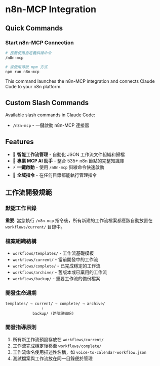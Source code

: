 # n8n-MCP Integration

## Quick Commands

### Start n8n-MCP Connection
```bash
# 推薦使用自定義斜線命令
/n8n-mcp

# 或使用傳統 npm 方式
npm run n8n-mcp
```

This command launches the n8n-MCP integration and connects Claude Code to your n8n platform.

## Custom Slash Commands

Available slash commands in Claude Code:
- `/n8n-mcp` - 一鍵啟動 n8n-MCP 連接器

## Features

- 📁 **智能工作流管理** - 自動化 JSON 工作流文件組織和歸檔
- 🤖 **專業 MCP AI 助手** - 整合 535+ n8n 節點的完整知識庫
- ⚡ **一鍵啟動** - 使用 `/n8n-mcp` 斜線命令快速啟動
- 🔧 **全域指令** - 在任何目錄都能執行管理指令

## 工作流開發規範

### 默認工作目錄
**重要**: 當您執行 `/n8n-mcp` 指令後，所有新建的工作流檔案都應該自動放置在 `workflows/current/` 目錄中。

### 檔案組織結構
- `workflows/templates/` - 工作流基礎模板
- `workflows/current/` - 當前開發中的工作流 
- `workflows/complete/` - 已完成穩定的工作流
- `workflows/archive/` - 舊版本或已棄用的工作流
- `workflows/backup/` - 重要工作流的備份檔案

### 開發生命週期
```
templates/ → current/ → complete/ → archive/
                ↓
            backup/ (跨階段備份)
```

### 開發指導原則
1. 所有新工作流預設存放在 `workflows/current/` 
2. 工作流完成穩定後移至 `workflows/complete/`
3. 工作流命名使用描述性名稱，如 `voice-to-calendar-workflow.json`
4. 測試檔案與工作流放在同一目錄便於管理